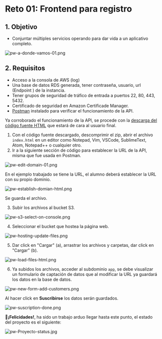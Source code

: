 # Reto 01: Frontend para registro

## 1. Objetivo 
- Conjuntar múltiples servicios operando para dar vida a un aplicativo completo. 

![pw-a-donde-vamos-01.png](../img/pw-a-donde-vamos-01.png)

## 2. Requisitos 
- Acceso a la consola de AWS (log)
- Una base de datos RDS generada, tener contraseña, usuario, url (Endpoint ) de la instancia.
- Tener grupos de seguridad de tráfico de entrada a puertos 22, 80, 443, 5432.
- Certificado de seguridad en Amazon Certificade Manager.
- [Postman](https://www.postman.com/product/rest-client/) instalado para verificar el funcionamiento de la API.

Ya corroborado el funcionamiento de la API, se procede con la [descarga del código fuente HTML](../../assets/contact_form.zip) que estará de cara al usuario final.

1. Con el código fuente descargado, descomprimir el zip, abrir el archivo `index.html` en un editor como Notepad, Vim, VSCode, SublimeText, Atom, Notepad++ o cualquier otro.
2. Ir a la siguiente sección de código para establecer la URL de la API, misma que fue usada en Postman.

![pw-edit-domain-01.png](../img/pw-edit-domain-01.png)

En el ejemplo trabajado se tiene la URL, el alumno deberá establecer la URL con su propio dominio.

![pw-establish-domian-html.png](../img/pw-establish-domian-html.png)

Se guarda el archivo.

3. Subir los archivos al bucket S3.

![pw-s3-select-on-console.png](../img/pw-s3-select-on-console.png)

4. Seleccionar el bucket que hostea la página web.

![pw-hosting-update-files.png](../img/pw-hosting-update-files.png)

5. Dar click en "Cargar" (a), arrastrar los archivos y carpetas, dar click en "Cargar" (b).

![pw-load-files-html.png](../img/pw-load-files-html.png)

6. Ya subidos los archivos, acceder al subdominio `app`, se debe visualizar un formulario de captación de datos que al modificar la URL ya guardará los datos en la base de datos. 

![pw-new-form-add-customers.png](../img/pw-new-form-add-customers.png)

Al hacer click en **Suscribirse** los datos serán guardados.

![pw-suscription-done.png](../img/pw-suscription-done.png)

**🎉¡Felicidades!**, ha sido un trabajo arduo llegar hasta este punto, el estado del proyecto es el siguiente:

![pw-Proyecto-status.jpg](../img/pw-Proyecto-status.jpg)
